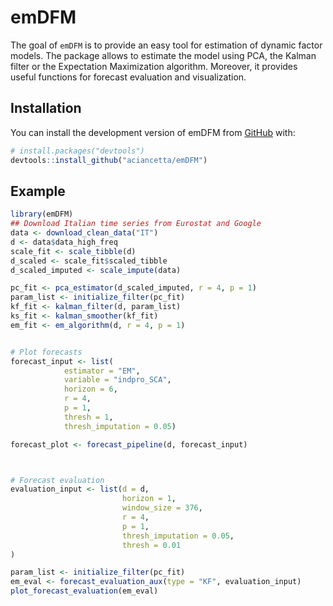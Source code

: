 
<!-- README.md is generated from README.Rmd. Please edit that file -->

# emDFM

<!-- badges: start -->
<!-- badges: end -->

The goal of `emDFM` is to provide an easy tool for estimation of dynamic
factor models. The package allows to estimate the model using PCA, the
Kalman filter or the Expectation Maximization algorithm. Moreover, it
provides useful functions for forecast evaluation and visualization.

## Installation

You can install the development version of emDFM from
[GitHub](https://github.com/) with:

``` r
# install.packages("devtools")
devtools::install_github("aciancetta/emDFM")
```

## Example

``` r
library(emDFM)
## Download Italian time series from Eurostat and Google
data <- download_clean_data("IT")
d <- data$data_high_freq
scale_fit <- scale_tibble(d)
d_scaled <- scale_fit$scaled_tibble
d_scaled_imputed <- scale_impute(data)

pc_fit <- pca_estimator(d_scaled_imputed, r = 4, p = 1)
param_list <- initialize_filter(pc_fit)
kf_fit <- kalman_filter(d, param_list)
ks_fit <- kalman_smoother(kf_fit)
em_fit <- em_algorithm(d, r = 4, p = 1)


# Plot forecasts
forecast_input <- list(
            estimator = "EM",
            variable = "indpro_SCA",
            horizon = 6,
            r = 4,
            p = 1,
            thresh = 1,
            thresh_imputation = 0.05)

forecast_plot <- forecast_pipeline(d, forecast_input)



# Forecast evaluation
evaluation_input <- list(d = d,
                         horizon = 1,
                         window_size = 376,
                         r = 4,
                         p = 1,
                         thresh_imputation = 0.05,
                         thresh = 0.01
)

param_list <- initialize_filter(pc_fit)
em_eval <- forecast_evaluation_aux(type = "KF", evaluation_input)
plot_forecast_evaluation(em_eval)
```
